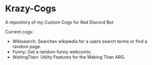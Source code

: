 # Krazy-Cogs
A repository of my Custom Cogs for Red Discord Bot

Current cogs:
  * Wikisearch:
      Searches wikipedia for a users search terms or find a random page.
  * Funny:
      Get a random funny webcomic.
  * WaitingTitan:
      Utility Features for the Waking Titan ARG.
